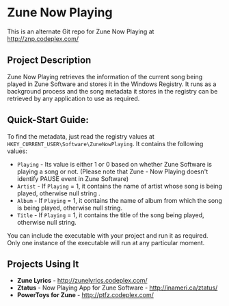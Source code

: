 # Zune Now Playing
This is an alternate Git repo for Zune Now Playing at http://znp.codeplex.com/

## Project Description
Zune Now Playing retrieves the information of the current song being played in Zune Software
and stores it in the Windows Registry. It runs as a background process and the song metadata
it stores in the registry can be retrieved by any application to use as required.

## Quick-Start Guide:
To find the metadata, just read the registry values at ```HKEY_CURRENT_USER\Software\ZuneNowPlaying```.
It contains the following values:
* ```Playing``` - Its value is either 1 or 0 based on whether Zune Software is playing a song or not.
  (Please note that Zune - Now Playing doesn't identify PAUSE event in Zune Software)
* ```Artist``` - If ```Playing``` = 1, it contains the name of artist whose song is being played,
  otherwise null string .
* ```Album``` - If ```Playing``` = 1, it contains the name of album from which the song is being played,
  otherwise null string.
* ```Title``` - If ```Playing``` = 1, it contains the title of the song being played, otherwise null string.

You can include the executable with your project and run it as required. Only one instance of the
executable will run at any particular moment.

## Projects Using It
* **Zune Lyrics** - http://zunelyrics.codeplex.com/
* **Ztatus** - Now Playing App for Zune Software -  http://inameri.ca/ztatus/
* **PowerToys for Zune** - http://ptfz.codeplex.com/
